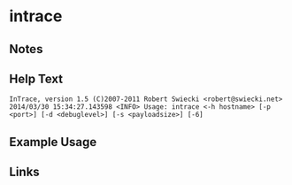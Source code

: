 # intrace

Notes
-------

Help Text
-------
```
InTrace, version 1.5 (C)2007-2011 Robert Swiecki <robert@swiecki.net>
2014/03/30 15:34:27.143598 <INFO> Usage: intrace <-h hostname> [-p <port>] [-d <debuglevel>] [-s <payloadsize>] [-6]
```

Example Usage
-------

Links
-------

